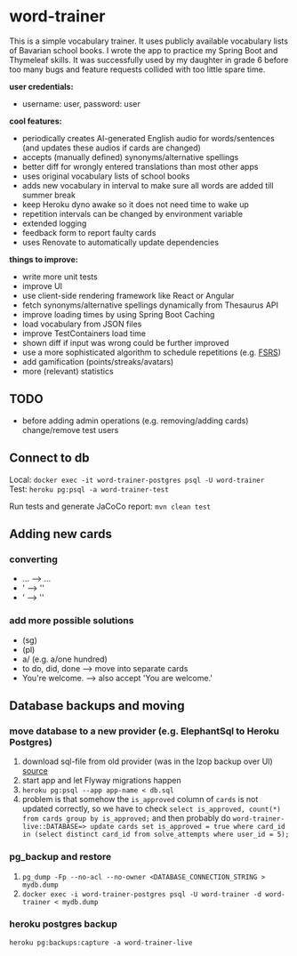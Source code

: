 # word-trainer

This is a simple vocabulary trainer. It uses publicly available vocabulary lists of Bavarian school books.
I wrote the app to practice my Spring Boot and Thymeleaf skills.
It was successfully used by my daughter in grade 6 before too many bugs and feature requests collided with too little spare time.

**user credentials:**
 - username: user, password: user

**cool features:**
- periodically creates AI-generated English audio for words/sentences (and updates these audios if cards are changed)
- accepts (manually defined) synonyms/alternative spellings
- better diff for wrongly entered translations than most other apps
- uses original vocabulary lists of school books
- adds new vocabulary in interval to make sure all words are added till summer break
- keep Heroku dyno awake so it does not need time to wake up
- repetition intervals can be changed by environment variable
- extended logging
- feedback form to report faulty cards
- uses Renovate to automatically update dependencies

**things to improve:**
- write more unit tests
- improve UI
- use client-side rendering framework like React or Angular
- fetch synonyms/alternative spellings dynamically from Thesaurus API
- improve loading times by using Spring Boot Caching
- load vocabulary from JSON files
- improve TestContainers load time
- shown diff if input was wrong could be further improved
- use a more sophisticated algorithm to schedule repetitions (e.g. [FSRS](https://en.wikipedia.org/wiki/Spaced_repetition#Algorithms))
- add gamification (points/streaks/avatars)
- more (relevant) statistics

## TODO
- before adding admin operations (e.g. removing/adding cards) change/remove test users

## Connect to db
Local: `docker exec -it word-trainer-postgres psql -U word-trainer`\
Test: `heroku pg:psql -a word-trainer-test`

Run tests and generate JaCoCo report: `mvn clean test`

## Adding new cards
### converting
* … --> ...
* ' --> ''
* ’ --> ''

### add more possible solutions
* (sg)
* (pl)
* a/ (e.g. a/one hundred)
* to do, did, done --> move into separate cards
* You're welcome. --> also accept 'You are welcome.'

## Database backups and moving

### move database to a new provider (e.g. ElephantSql to Heroku Postgres)
1. download sql-file from old provider (was in the lzop backup over UI) [source](https://www.jucktion.com/dev/postgresql-elephantsql-to-heroku/)
1. start app and let Flyway migrations happen
1. `heroku pg:psql --app app-name < db.sql`
1. problem is that somehow the `is_approved` column of `cards` is not updated correctly, so we have to check `select is_approved, count(*) from cards group by is_approved;` and then probably do `word-trainer-live::DATABASE=> update cards set is_approved = true where card_id in (select distinct card_id from solve_attempts where user_id = 5);`

### pg_backup and restore
1. `pg_dump -Fp --no-acl --no-owner <DATABASE_CONNECTION_STRING > mydb.dump`
2. `docker exec -i word-trainer-postgres psql -U word-trainer -d word-trainer < mydb.dump`

### heroku postgres backup
`heroku pg:backups:capture -a word-trainer-live`

